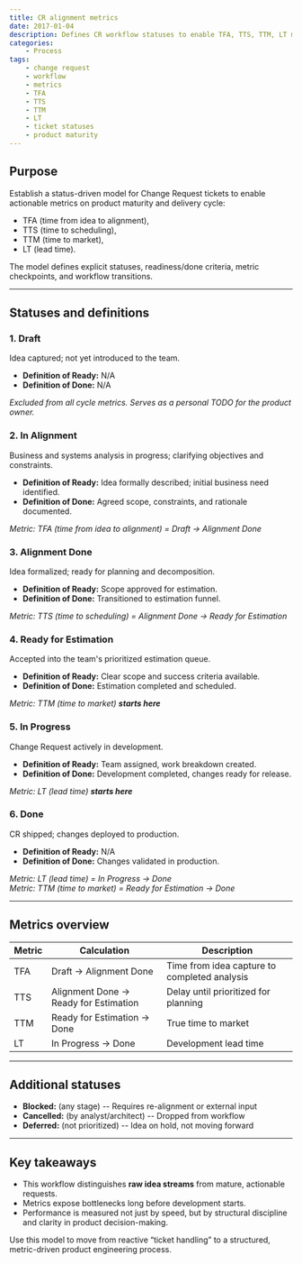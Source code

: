 ```yaml
---
title: CR alignment metrics
date: 2017-01-04
description: Defines CR workflow statuses to enable TFA, TTS, TTM, LT metrics--clarifying bottlenecks, readiness, and delivery discipline in product engineering.
categories:
    - Process
tags:
    - change request
    - workflow
    - metrics
    - TFA
    - TTS
    - TTM
    - LT
    - ticket statuses
    - product maturity
---
```


## Purpose

Establish a status-driven model for Change Request tickets to enable actionable metrics on product maturity and delivery cycle: 

- TFA (time from idea to alignment), 
- TTS (time to scheduling), 
- TTM (time to market), 
- LT (lead time). 

The model defines explicit statuses, readiness/done criteria, metric checkpoints, and workflow transitions.

---

## Statuses and definitions

### 1. Draft

Idea captured; not yet introduced to the team.

- **Definition of Ready:** N/A
- **Definition of Done:** N/A  

_Excluded from all cycle metrics. Serves as a personal TODO for the product owner._

### 2. In Alignment

Business and systems analysis in progress; clarifying objectives and constraints.

- **Definition of Ready:** Idea formally described; initial business need identified.
- **Definition of Done:** Agreed scope, constraints, and rationale documented.

_Metric: TFA (time from idea to alignment) = Draft → Alignment Done_

### 3. Alignment Done

Idea formalized; ready for planning and decomposition.

- **Definition of Ready:** Scope approved for estimation.
- **Definition of Done:** Transitioned to estimation funnel.

_Metric: TTS (time to scheduling) = Alignment Done → Ready for Estimation_

### 4. Ready for Estimation

Accepted into the team's prioritized estimation queue.

- **Definition of Ready:** Clear scope and success criteria available.
- **Definition of Done:** Estimation completed and scheduled.

_Metric: TTM (time to market) **starts here**_

### 5. In Progress

Change Request actively in development.

- **Definition of Ready:** Team assigned, work breakdown created.
- **Definition of Done:** Development completed, changes ready for release.

_Metric: LT (lead time) **starts here**_

### 6. Done

CR shipped; changes deployed to production.

- **Definition of Ready:** N/A
- **Definition of Done:** Changes validated in production.

_Metric: LT (lead time) = In Progress → Done_  
_Metric: TTM (time to market) = Ready for Estimation → Done_

---

## Metrics overview

| Metric | Calculation                           | Description                                  |
| ------ | ------------------------------------- | -------------------------------------------- |
| TFA    | Draft → Alignment Done                | Time from idea capture to completed analysis |
| TTS    | Alignment Done → Ready for Estimation | Delay until prioritized for planning         |
| TTM    | Ready for Estimation → Done           | True time to market                          |
| LT     | In Progress → Done                    | Development lead time                        |

---

## Additional statuses

* **Blocked:** (any stage) -- Requires re-alignment or external input
* **Cancelled:** (by analyst/architect) -- Dropped from workflow
* **Deferred:** (not prioritized) -- Idea on hold, not moving forward

---

## Key takeaways

* This workflow distinguishes **raw idea streams** from mature, actionable requests.
* Metrics expose bottlenecks long before development starts.
* Performance is measured not just by speed, but by structural discipline and clarity in product decision-making.

Use this model to move from reactive “ticket handling” to a structured, metric-driven product engineering process.

